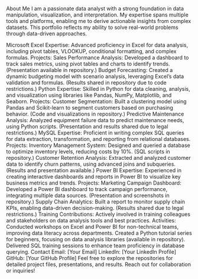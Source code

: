 About Me
I am a passionate data analyst with a strong foundation in data manipulation, visualization, and interpretation. My expertise spans multiple tools and platforms, enabling me to derive actionable insights from complex datasets. This portfolio reflects my ability to solve real-world problems through data-driven approaches.

Microsoft Excel
Expertise: Advanced proficiency in Excel for data analysis, including pivot tables, VLOOKUP, conditional formatting, and complex formulas.
Projects:
Sales Performance Analysis: Developed a dashboard to track sales metrics, using pivot tables and charts to identify trends. (Presentation available in repository.)
Budget Forecasting: Created a dynamic budgeting model with scenario analysis, leveraging Excel’s data validation and formulas. (Results shared in repository due to code restrictions.)
Python
Expertise: Skilled in Python for data cleaning, analysis, and visualization using libraries like Pandas, NumPy, Matplotlib, and Seaborn.
Projects:
Customer Segmentation: Built a clustering model using Pandas and Scikit-learn to segment customers based on purchasing behavior. (Code and visualizations in repository.)
Predictive Maintenance Analysis: Analyzed equipment failure data to predict maintenance needs, using Python scripts. (Presentation and results shared due to legal restrictions.)
MySQL
Expertise: Proficient in writing complex SQL queries for data extraction, transformation, and reporting from relational databases.
Projects:
Inventory Management System: Designed and queried a database to optimize inventory levels, reducing costs by 10%. (SQL scripts in repository.)
Customer Retention Analysis: Extracted and analyzed customer data to identify churn patterns, using advanced joins and subqueries. (Results and presentation available.)
Power BI
Expertise: Experienced in creating interactive dashboards and reports in Power BI to visualize key business metrics and trends.
Projects:
Marketing Campaign Dashboard: Developed a Power BI dashboard to track campaign performance, integrating multiple data sources. (Presentation and screenshots in repository.)
Supply Chain Analytics: Built a report to monitor supply chain KPIs, enabling data-driven decision-making. (Results shared due to legal restrictions.)
Training
Contributions: Actively involved in training colleagues and stakeholders on data analysis tools and best practices.
Activities:
Conducted workshops on Excel and Power BI for non-technical teams, improving data literacy across departments.
Created a Python tutorial series for beginners, focusing on data analysis libraries (available in repository).
Delivered SQL training sessions to enhance team proficiency in database querying.
Contact
Email: [Your Email]
LinkedIn: [Your LinkedIn Profile]
GitHub: [Your GitHub Profile]
Feel free to explore the repositories for detailed project files, presentations, and results. Reach out for collaboration or inquiries!
